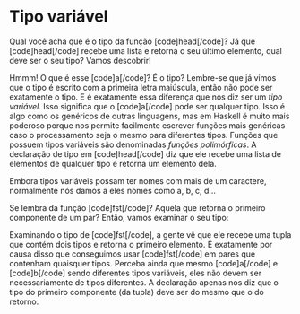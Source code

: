 Tipo variável
=============

Qual você acha que é o tipo da função [code]head[/code]? Já que [code]head[/code] recebe uma lista e 
retorna o seu último elemento, qual deve ser o seu tipo? Vamos descobrir!

Hmmm! O que é esse [code]a[/code]? É o tipo? Lembre-se que já vimos que o tipo é escrito com a primeira 
letra maiúscula, então não pode ser exatamente o tipo. E é exatamente essa diferença que nos diz ser 
um <em>tipo variável</em>. Isso significa que o [code]a[/code] pode ser qualquer tipo. Isso é algo como 
os genéricos de outras linguagens, mas em Haskell é muito mais poderoso porque nos permite facilmente 
escrever funções mais genéricas caso o processamento seja o mesmo para diferentes tipos. Funções que 
possuem tipos variáveis são denominadas <em>funções polimórficas</em>. A declaração de tipo em 
[code]head[/code] diz que ele recebe uma lista de elementos de qualquer tipo e retorna um elemento dela.

Embora tipos variáveis possam ter nomes com mais de um caractere, normalmente nós damos a eles nomes 
como a, b, c, d...

Se lembra da função [code]fst[/code]? Aquela que retorna o primeiro componente de um par? Então, vamos 
examinar o seu tipo:

Examinando o tipo de [code]fst[/code], a gente vê que ele recebe uma tupla que contém dois tipos e 
retorna o primeiro elemento. É exatamente por causa disso que conseguimos usar [code]fst[/code] em 
pares que contenham quaisquer tipos. Perceba ainda que mesmo [code]a[/code] e [code]b[/code] sendo 
diferentes tipos variáveis, eles não devem ser necessariamente de tipos diferentes. A declaração 
apenas nos diz que o tipo do primeiro componente (da tupla) deve ser do mesmo que o do retorno.